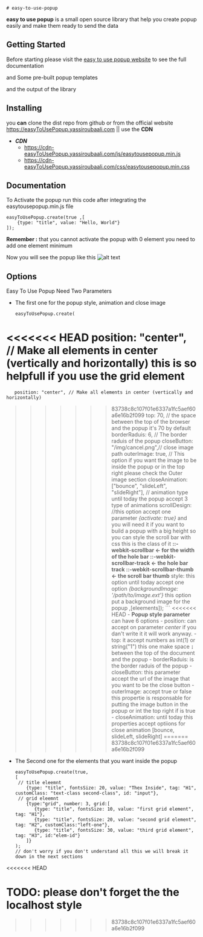     # easy-to-use-popup

**easy to use popup** is a small open source library that help you create popup easily and make them ready to send the data

## Getting Started
Before starting please visit the [easy to use popup website](https://easyToUsePopup.yassiroubaali.com) to see the full documentation 

and Some pre-built popup templates 

and the output of the library

## Installing
you **can** clone the dist repo from github or from the official website https://easyToUsePopup.yassiroubaali.com  || use the **CDN**

- ***CDN***
    - https://cdn-easyToUsePopup.yassiroubaali.com/js/easytousepopup.min.js   
    - https://cdn-easyToUsePopup.yassiroubaali.com/css/easytousepopup.min.css

## Documentation
To Activate the popup run this code after integrating the easytousepopup.min.js file
```
easyToUsePopup.create(true ,[
    {type: "title", value: "Hello, World"}
]);
```
**Remember :** that you cannot activate the popup with 0 element you need to add one element minimum

Now you will see the popup like this
![alt text](https://easyToUsePopup.yassiroubaali.com/img/hello-world-easyToUsePopUp.png)

## Options
Easy To Use Popup Need Two Parameters
- The first one for the popup style, animation and close image
    ```
    easyToUsePopup.create(
<<<<<<< HEAD
       position: "center", // Make all elements in center (vertically and horizontally) this is so helpfull if you use the grid element
=======
       position: "center", // Make all elements in center (vertically and horizontally)
>>>>>>> 83738c8c107f01e6337a1fc5aef60a6e16b2f099
       top: 70, // the space between the top of the browser and the popup it's 70 by default
       borderRaduis: 6, // The border raduis of the popup
       closeButton: "/img/cancel.png",// close image path
       outerImage: true, // This option if you want the image to be inside the popup or in the top right please check the Outer image section
       closeAnimation: ["bounce", "slideLeft", "slideRight"], // animation type until today the popup accept 3 type of animations
       scrollDesign: //this option accept one parameter *{activate: true}* and you will need it if you want to build a popup with a big height so you can style the scroll bar with css this is the class of it **::-webkit-scrollbar <- for the width of the hole bar  ::-webkit-scrollbar-track <- the hole bar track ::-webkit-scrollbar-thumb <- the scroll bar thumb**
       style: this option until today accept one option *{backgroundImage: '/path/to/image.ext'}* this option put a background image for the popup
    ,[eleements]);
    ```
<<<<<<< HEAD
    - **Popup style parameter** can have 6 options 
        - position: can accept on parameter *center* if you dan't write it it will work anyway.
        - top: it accept numbers as int(1) or string("1") this one make space ↨ between the top of the document and the popup
        - borderRaduis: is the border raduis of the popup
        - closeButton: this parameter accept the url of the image that you want to be the close button
        - outerImage: accept true or false this propertie is responsable for putting the image button in the popup or int the top right if is true
        - closeAnimation: until today this properties accept optiions for close animation [bounce, slideLeft, slideRight]
=======
>>>>>>> 83738c8c107f01e6337a1fc5aef60a6e16b2f099
- The Second one for the elements that you want inside the popup
    ```
    easyToUsePopup.create(true,
    [
     // title eleemnt
        {type: "title", fontsSize: 20, value: "Thex Inside", tag: "H1", customClass: "text-class second-class", id: "input"},
     // grid eleemnt
        {type:"grid", number: 3, grid:[
           {type: "title", fontsSize: 10, value: "first grid element",  tag: "H1"},
           {type: "title", fontsSize: 20, value: "second grid element", tag: "H2", customClass:"left-one"},
           {type: "title", fontsSize: 30, value: "third grid element",  tag: "H3", id:"elem-id"}
        ]}
    );
    // don't worry if you don't understand all this we will break it down in the next sections 
    ```
<<<<<<< HEAD

TODO: please don't forget the the localhost style
=======
>>>>>>> 83738c8c107f01e6337a1fc5aef60a6e16b2f099
